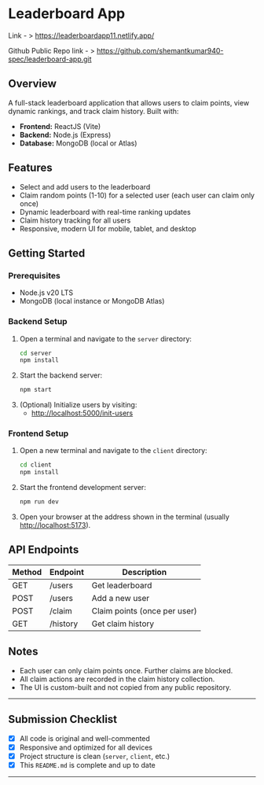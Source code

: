 
# Leaderboard App

Link - > https://leaderboardapp11.netlify.app/

Github Public Repo link   - > https://github.com/shemantkumar940-spec/leaderboard-app.git


## Overview
A full-stack leaderboard application that allows users to claim points, view dynamic rankings, and track claim history. Built with:
- **Frontend:** ReactJS (Vite)
- **Backend:** Node.js (Express)
- **Database:** MongoDB (local or Atlas)

## Features
- Select and add users to the leaderboard
- Claim random points (1-10) for a selected user (each user can claim only once)
- Dynamic leaderboard with real-time ranking updates
- Claim history tracking for all users
- Responsive, modern UI for mobile, tablet, and desktop

## Getting Started

### Prerequisites
- Node.js v20 LTS
- MongoDB (local instance or MongoDB Atlas)

### Backend Setup
1. Open a terminal and navigate to the `server` directory:
   ```bash
   cd server
   npm install

3. Start the backend server:
   ```bash
   npm start
   ```
4. (Optional) Initialize users by visiting:
   - [http://localhost:5000/init-users](http://localhost:5000/init-users)

### Frontend Setup
1. Open a new terminal and navigate to the `client` directory:
   ```bash
   cd client
   npm install
   ```
2. Start the frontend development server:
   ```bash
   npm run dev
   ```
3. Open your browser at the address shown in the terminal (usually [http://localhost:5173](http://localhost:5173)).

## API Endpoints

| Method | Endpoint      | Description                        |
|--------|---------------|------------------------------------|
| GET    | /users        | Get leaderboard                     |
| POST   | /users        | Add a new user                      |
| POST   | /claim        | Claim points (once per user)        |
| GET    | /history      | Get claim history                   |

## Notes
- Each user can only claim points once. Further claims are blocked.
- All claim actions are recorded in the claim history collection.
- The UI is custom-built and not copied from any public repository.

---

## Submission Checklist
- [x] All code is original and well-commented
- [x] Responsive and optimized for all devices
- [x] Project structure is clean (`server`, `client`, etc.)
- [x] This `README.md` is complete and up to date

---

